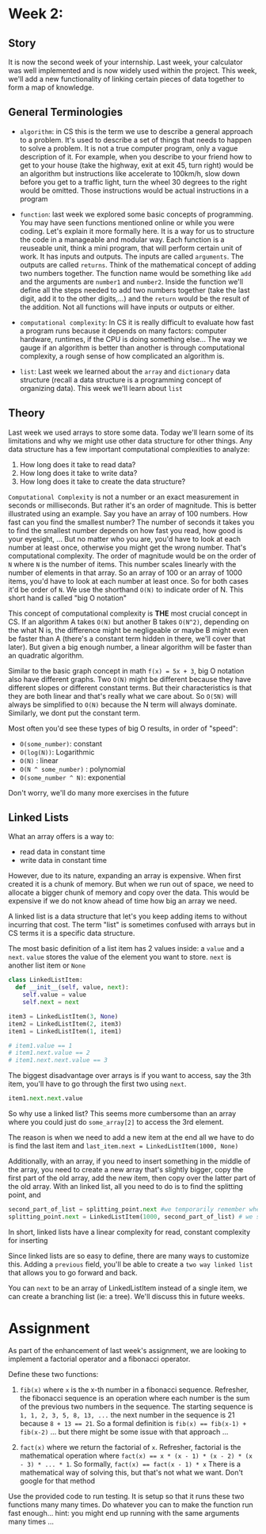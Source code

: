 # Week 2:

## Story

It is now the second week of your internship. Last week, your calculator was well implemented and is now widely used within the project. This week, we'll add a new functionality of linking certain pieces of data together to form a map of knowledge.

## General Terminologies

- `algorithm`: in CS this is the term we use to describe a general approach to a problem. It's used to describe a set of things that needs to happen to solve a problem. It is not a true computer program, only a vague description of it. For example, when you describe to your friend how to get to your house (take the highway, exit at exit 45, turn right) would be an algorithm but instructions like accelerate to 100km/h, slow down before you get to a traffic light, turn the wheel 30 degrees to the right would be omitted. Those instructions would be actual instructions in a program

- `function`: last week we explored some basic concepts of programming. You may have seen functions mentioned online or while you were coding. Let's explain it more formally here. It is a way for us to structure the code in a manageable and modular way. Each function is a reuseable unit, think a mini program, that will perform certain unit of work. It has inputs and outputs. The inputs are called `arguments`. The outputs are called `returns`. Think of the mathematical concept of adding two numbers together. The function name would be something like `add` and the arguments are `number1` and `number2`. Inside the function we'll define all the steps needed to add two numbers together (take the last digit, add it to the other digits,...) and the `return` would be the result of the addition. Not all functions will have inputs or outputs or either.

- `computational complexity`: In CS it is really difficult to evaluate how fast a program runs because it depends on many factors: computer hardware, runtimes, if the CPU is doing something else... The way we gauge if an algorithm is better than another is through computational complexity, a rough sense of how complicated an algorithm is.

- `list`: Last week we learned about the `array` and `dictionary` data structure (recall a data structure is a programming concept of organizing data). This week we'll learn about `list`

## Theory

Last week we used arrays to store some data. Today we'll learn some of its limitations and why we might use other data structure for other things.
Any data structure has a few important computational complexities to analyze:

1. How long does it take to read data?
2. How long does it take to write data?
3. How long does it take to create the data structure?

`Computational Complexity` is not a number or an exact measurement in seconds or milliseconds. But rather it's an order of magnitude. This is better illustrated using an example.
Say you have an array of 100 numbers. How fast can you find the smallest number? The number of seconds it takes you to find the smallest number depends on how fast you read, how good is your eyesight, ... But no matter who you are, you'd have to look at each number at least once, otherwise you might get the wrong number. That's computational complexity. The order of magnitude would be on the order of `N` where `N` is the number of items. This number scales linearly with the number of elements in that array. So an array of 100 or an array of 1000 items, you'd have to look at each number at least once. So for both cases it'd be order of `N`. We use the shorthand `O(N)` to indicate order of N. This short hand is called "big O notation"

This concept of computational complexity is **THE** most crucial concept in CS. If an algorithm A takes `O(N)` but another B takes `O(N^2)`, depending on the what N is, the difference might be negligeable or maybe B might even be faster than A (there's a constant term hidden in there, we'll cover that later). But given a big enough number, a linear algorithm will be faster than an quadratic algorithm.

Similar to the basic graph concept in math `f(x) = 5x + 3`, big O notation also have different graphs. Two `O(N)` might be different because they have different slopes or different constant terms. But their characteristics is that they are both linear and that's really what we care about. So `O(5N)` will always be simplified to `O(N)` because the N term will always dominate. Similarly, we dont put the constant term.

Most often you'd see these types of big O results, in order of "speed":

- `O(some_number)`: constant
- `O(log(N))`: Logarithmic
- `O(N)` : linear
- `O(N ^ some_number)` : polynomial
- `O(some_number ^ N)`: exponential

Don't worry, we'll do many more exercises in the future

## Linked Lists

What an array offers is a way to:

- read data in constant time
- write data in constant time

However, due to its nature, expanding an array is expensive. When first created it is a chunk of memory. But when we run out of space, we need to allocate a bigger chunk of memory and copy over the data. This would be expensive if we do not know ahead of time how big an array we need.

A linked list is a data structure that let's you keep adding items to without incurring that cost. The term "list" is sometimes confused with arrays but in CS terms it is a specific data structure.

The most basic definition of a list item has 2 values inside: a `value` and a `next`. `value` stores the value of the element you want to store. `next` is another list item or `None`

```python
class LinkedListItem:
  def __init__(self, value, next):
    self.value = value
    self.next = next

item3 = LinkedListItem(3, None)
item2 = LinkedListItem(2, item3)
item1 = LinkedListItem(1, item1)

# item1.value == 1
# item1.next.value == 2
# item1.next.next.value == 3
```

The biggest disadvantage over arrays is if you want to access, say the 3th item, you'll have to go through the first two using `next`.

```python
item1.next.next.value
```

So why use a linked list? This seems more cumbersome than an array where you could just do `some_array[2]` to access the 3rd element.

The reason is when we need to add a new item at the end all we have to do is find the last item and `last_item.next = LinkedListItem(1000, None)`

Additionally, with an array, if you need to insert something in the middle of the array, you need to create a new array that's slightly bigger, copy the first part of the old array, add the new item, then copy over the latter part of the old array. With an linked list, all you need to do is to find the splitting point, and

```python
second_part_of_list = splitting_point.next #we temporarily remember where the second half is
splitting_point.next = LinkedListItem(1000, second_part_of_list) # we stitch a new item in
```

In short, linked lists have a linear complexity for read, constant complexity for inserting

Since linked lists are so easy to define, there are many ways to customize this. Adding a `previous` field, you'll be able to create a `two way linked list` that allows you to go forward and back.

You can `next` to be an array of LinkedListItem instead of a single item, we can create a branching list (ie: a tree). We'll discuss this in future weeks.

# Assignment

As part of the enhancement of last week's assignment, we are looking to implement a factorial operator and a fibonacci operator.

Define these two functions:

1. `fib(x)` where `x` is the x-th number in a fibonacci sequence. Refresher, the fibonacci sequence is an operation where each number is the sum of the previous two numbers in the sequence. The starting sequence is `1, 1, 2, 3, 5, 8, 13, ...` the next number in the sequence is 21 because `8 + 13 == 21`. So a formal definition is `fib(x) == fib(x-1) + fib(x-2)` ... but there might be some issue with that approach ...

2. `fact(x)` where we return the factorial of `x`. Refresher, factorial is the mathematical operation where `fact(x) == x * (x - 1) * (x - 2) * (x - 3) * ... * 1`. So formally, `fact(x) == fact(x - 1) * x` There is a mathematical way of solving this, but that's not what we want. Don't google for that method

Use the provided code to run testing. It is setup so that it runs these two functions many many times. Do whatever you can to make the function run fast enough... hint: you might end up running with the same arguments many times ...
